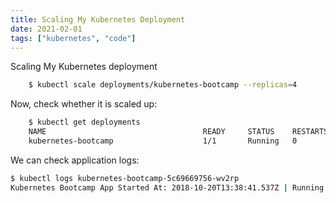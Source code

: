 ```yaml
---
title: Scaling My Kubernetes Deployment
date: 2021-02-01
tags: ["kubernetes", "code"]
---
```


Scaling My Kubernetes deployment

<!--more-->

```sh
    $ kubectl scale deployments/kubernetes-bootcamp --replicas=4
```

Now, check whether it is scaled up:
```sh
    $ kubectl get deployments
    NAME                                   READY     STATUS    RESTARTS   AGE
    kubernetes-bootcamp                    1/1       Running   0          11s
```

We can check application logs:
```sh
$ kubectl logs kubernetes-bootcamp-5c69669756-wv2rp
Kubernetes Bootcamp App Started At: 2018-10-20T13:38:41.537Z | Running On:  kubernetes-bootcamp-5c69669756-wv2rp
```

